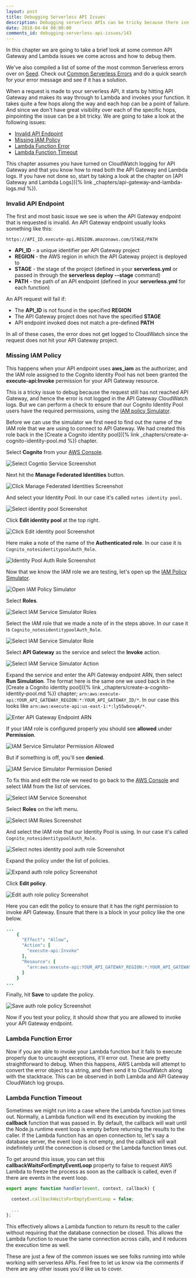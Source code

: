 ```yaml
---
layout: post
title: Debugging Serverless API Issues
description: Debugging serverless APIs can be tricky because there isn’t enough visibility on all the steps a request goes through. A very common issue is an invalid or missing IAM Role while using aws_iam as an authorizer for API Gateway and Lambda. To fix this use the Policy Simulator to ensure that your IAM Role has access to API Gateway.
date: 2018-04-04 00:00:00
comments_id: debugging-serverless-api-issues/143
---
```


In this chapter we are going to take a brief look at some common API Gateway and Lambda issues we come across and how to debug them.

We've also compiled a list of some of the most common Serverless errors over on [Seed](https://seed.run). Check out [Common Serverless Errors](https://seed.run/docs/serverless-errors/) and do a quick search for your error message and see if it has a solution.

When a request is made to your serverless API, it starts by hitting API Gateway and makes its way through to Lambda and invokes your function. It takes quite a few hops along the way and each hop can be a point of failure. And since we don't have great visibility over each of the specific hops, pinpointing the issue can be a bit tricky. We are going to take a look at the following issues:

- [Invalid API Endpoint](#invalid-api-endpoint)
- [Missing IAM Policy](#missing-iam-policy)
- [Lambda Function Error](#lambda-function-error)
- [Lambda Function Timeout](#lambda-function-timeout)

This chapter assumes you have turned on CloudWatch logging for API Gateway and that you know how to read both the API Gateway and Lambda logs. If you have not done so, start by taking a look at the chapter on [API Gateway and Lambda Logs]({% link _chapters/api-gateway-and-lambda-logs.md %}).


### Invalid API Endpoint

The first and most basic issue we see is when the API Gateway endpoint that is requested is invalid. An API Gateway endpoint usually looks something like this:

```
https://API_ID.execute-api.REGION.amazonaws.com/STAGE/PATH
```

- **API_ID** - a unique identifier per API Gateway project
- **REGION** - the AWS region in which the API Gateway project is deployed to
- **STAGE** - the stage of the project (defined in your **serverless.yml** or passed in through the **serverless deploy --stage** command)
- **PATH** - the path of an API endpoint (defined in your **serverless.yml** for each function)

An API request will fail if:

- The **API_ID** is not found in the specified **REGION**
- The API Gateway project does not have the specified **STAGE**
- API endpoint invoked does not match a pre-defined **PATH**

In all of these cases, the error does not get logged to CloudWatch since the request does not hit your API Gateway project.


### Missing IAM Policy

This happens when your API endpoint uses **aws_iam** as the authorizer, and the IAM role 
assigned to the Cognito Identity Pool has not been granted the **execute-api:Invoke** permission for your API Gateway resource.

This is a tricky issue to debug because the request still has not reached API Gateway, and hence the error is not logged in the API Gateway CloudWatch logs. But we can perform a check to ensure that our Cognito Identity Pool users have the required permissions, using the [IAM policy Simulator](https://policysim.aws.amazon.com).

Before we can use the simulator we first need to find out the name of the IAM role that we are using to connect to API Gateway. We had created this role back in the [Create a Cognito identity pool]({% link _chapters/create-a-cognito-identity-pool.md %}) chapter.

Select **Cognito** from your [AWS Console](https://console.aws.amazon.com).

![Select Cogntio Service Screenshot](/assets/debugging/select-cognito-screenshot.png)

Next hit the **Manage Federated Identities** button.

![Click Manage Federated Identities Screenshot](/assets/debugging/click-manage-federated-identities-screenshot.png)

And select your Identity Pool. In our case it's called `notes identity pool`.

![Select identity pool Screenshot](/assets/debugging/select-identity-pool-screenshot.png)

Click **Edit identity pool** at the top right.

![Click Edit identity pool Screenshot](/assets/debugging/click-edit-identity-pool-screenshot.png)

Here make a note of the name of the **Authenticated role**. In our case it is `Cognito_notesidentitypoolAuth_Role`.

![Identity Pool Auth Role Screenshot](/assets/debugging/identity-pool-auth-role-screenshot.png)

Now that we know the IAM role we are testing, let's open up the [IAM Policy Simulator](https://policysim.aws.amazon.com).

![Open IAM Policy Simulator](/assets/debugging/open-iam-policy-simulator.png)

Select **Roles**.

![Select IAM Service Simulator Roles](/assets/debugging/select-iam-policy-simulator-roles.png)

Select the IAM role that we made a note of in the steps above. In our case it is `Cognito_notesidentitypoolAuth_Role`.

![Select IAM Service Simulator Role](/assets/debugging/select-iam-policy-simulator-role.png)

Select **API Gateway** as the service and select the **Invoke** action.

![Select IAM Service Simulator Action](/assets/debugging/select-iam-policy-simulator-action.png)

Expand the service and enter the API Gateway endpoint ARN, then select **Run Simulation**. The format here is the same one we used back in the [Create a Cognito identity pool]({% link _chapters/create-a-cognito-identity-pool.md %}) chapter; `arn:aws:execute-api:YOUR_API_GATEWAY_REGION:*:YOUR_API_GATEWAY_ID/*`. In our case this looks like `arn:aws:execute-api:us-east-1:*:ly55wbovq4/*`.

![Enter API Gateway Endpoint ARN](/assets/debugging/enter-api-gateway-endpoint-arn.png)

If your IAM role is configured properly you should see **allowed** under **Permission**.

![IAM Service Simulator Permission Allowed](/assets/debugging/iam-policy-simulator-permission-allowed.png)

But if something is off, you'll see **denied**.

![IAM Service Simulator Permission Denied](/assets/debugging/iam-policy-simulator-permission-denied.png)

To fix this and edit the role we need to go back to the [AWS Console](https://console.aws.amazon.com) and select IAM from the list of services.

![Select IAM Service Screenshot](/assets/debugging/select-iam-service.png)

Select **Roles** on the left menu.

![Select IAM Roles Screenshot](/assets/debugging/select-iam-roles.png)

And select the IAM role that our Identity Pool is using. In our case it's called `Cognito_notesidentitypoolAuth_Role`.

![Select notes identity pool auth role Screenshot](/assets/debugging/select-notes-identity-pool-auth-role.png)

Expand the policy under the list of policies.

![Expand auth role policy Screenshot](/assets/debugging/expand-auth-role-policy.png)

Click **Edit policy**.

![Edit auth role policy Screenshot](/assets/debugging/edit-auth-role-policy.png)

Here you can edit the policy to ensure that it has the right permission to invoke API Gateway. Ensure that there is a block in your policy like the one below.

``` coffee
...
    {
      "Effect": "Allow",
      "Action": [
        "execute-api:Invoke"
      ],
      "Resource": [
        "arn:aws:execute-api:YOUR_API_GATEWAY_REGION:*:YOUR_API_GATEWAY_ID/*"
      ]
    }
...
```

Finally, hit **Save** to update the policy.

![Save auth role policy Screenshot](/assets/debugging/save-auth-role-policy.png)

Now if you test your policy, it should show that you are allowed to invoke your API Gateway endpoint.


### Lambda Function Error

Now if you are able to invoke your Lambda function but it fails to execute properly due to uncaught exceptions, it'll error out. These are pretty straightforward to debug. When this happens, AWS Lambda will attempt to convert the error object to a string, and then send it to CloudWatch along with the stacktrace. This can be observed in both Lambda and API Gateway CloudWatch log groups.


### Lambda Function Timeout

Sometimes we might run into a case where the Lambda function just times out. Normally, a Lambda function will end its execution by invoking the **callback** function that was passed in. By default, the callback will wait until the Node.js runtime event loop is empty before returning the results to the caller. If the Lambda function has an open connection to, let's say a database server, the event loop is not empty, and the callback will wait indefinitely until the connection is closed or the Lambda function times out.

To get around this issue, you can set this **callbackWaitsForEmptyEventLoop** property to false to request AWS Lambda to freeze the process as soon as the callback is called, even if there are events in the event loop.

``` javascript
export async function handler(event, context, callback) {

  context.callbackWaitsForEmptyEventLoop = false;
  
  ...
};
```

This effectively allows a Lambda function to return its result to the caller without requiring that the database connection be closed. This allows the Lambda function to reuse the same connection across calls, and it reduces the execution time as well.


These are just a few of the common issues we see folks running into while working with serverless APIs. Feel free to let us know via the comments if there are any other issues you'd like us to cover.
